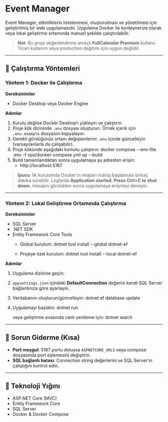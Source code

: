 # Event Manager

Event Manager, etkinliklerin listelenmesi, oluşturulması ve yönetilmesi için geliştirilmiş bir web uygulamasıdır. Uygulama Docker ile konteynerize olarak veya lokal geliştirme ortamında manuel şekilde çalıştırılabilir.

> **Not**: Bu proje değerlendirme amaçlı **FullCalendar Premium** kullanır. Ticari kullanım veya production dağıtımı için uygun değildir.

---

## 🚀 Çalıştırma Yöntemleri

### Yöntem 1: Docker ile Çalıştırma

**Gereksinimler**
- Docker Desktop veya Docker Engine

**Adımlar**
1. Kurulu değilse Docker Desktop’ı yükleyin ve çalıştırın.
2. Proje kök dizininde `.env` dosyası oluşturun. Örnek içerik için `.env.example` dosyasını kopyalayın:
3. Gerekli gördüğünüz ortam değişkenlerini `.env` içinde güncelleyin (varsayılanlarla da çalışabilir).
4. Proje kökünde aşağıdaki komutu çalıştırın:
   docker compose --env-file .env -f ops/docker-compose.yml up --build
5. Build tamamlandıktan sonra uygulamaya şu adresten erişin:
   - http://localhost:5187

> **İpucu**: İlk kurulumda Docker'ın imajları indirip başlatması birkaç dakika sürebilir. Loglarda **Application started. Press Ctrl+C to shut down.** mesajını gördükten sonra uygulamaya erişmeyi deneyin.

---

### Yöntem 2: Lokal Geliştirme Ortamında Çalıştırma

**Gereksinimler**
- SQL Server
- .NET SDK
- Entity Framework Core Tools  
  - Global kurulum:
    dotnet tool install --global dotnet-ef

  - Projeye özel kurulum:
    dotnet tool install --local dotnet-ef

**Adımlar**
1. Uygulama dizinine geçin:
2. `appsettings.json` içindeki **DefaultConnection** değerini kendi SQL Server bağlantınıza göre ayarlayın.
3. Veritabanını oluşturun/güncelleyin:
   dotnet ef database update
4. Uygulamayı başlatın:
   dotnet run
   
   veya geliştirme sırasında canlı yenileme için:
   dotnet watch

---

## 🔧 Sorun Giderme (Kısa)

- **Port meşgul**: 5187 portu doluysa `ASPNETCORE_URLS` veya compose dosyasında port eşlemesini değiştirin.
- **SQL bağlantı hatası**: Connection string değerlerini ve SQL Server’ın çalıştığını kontrol edin.

---

## 🧱 Teknoloji Yığını

- ASP.NET Core (MVC)
- Entity Framework Core
- SQL Server
- Docker & Docker Compose